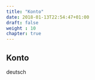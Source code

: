 ```yaml
---
title: "Konto"
date: 2018-01-13T22:54:47+01:00
draft: false
weight : 10
chapter: true
---
```

## Konto
deutsch

